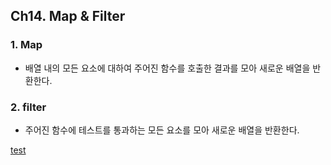 ## Ch14. Map & Filter

### 1. Map 
- 배열 내의 모든 요소에 대하여 주어진 함수를 호출한 결과를 모아 새로운 배열을 반환한다.

### 2. filter 
- 주어진 함수에 테스트를 통과하는 모든 요소를 모아 새로운 배열을 반환한다.

[test](./index.js)